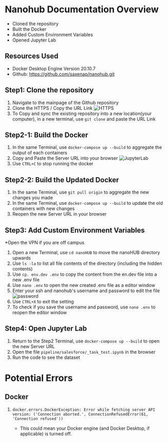 # Nanohub Documentation Overview

* Cloned the repository
* Built the Docker
* Added Custom Environment Variables
* Opened Jupyter Lab

## Resources Used
* Docker Desktop Engine Version 20.10.7
* Github: https://github.com/saxenap/nanohub.git

## Step1: Clone the repository 
1. Navigate to the mainpage of the Github repository
2. Clone the HTTPS / Copy the URL Link
![HTTPS](https://user-images.githubusercontent.com/71523797/122682044-e6225a80-d1bc-11eb-970e-a1543f1cef23.png)
4. To Copy and sync the existing repository into a new location(your computer), in a new terminal, use `git clone` and paste the URL Link

## Step2-1: Build the Docker
1. In the same Terminal, use `docker-compose up --build` to aggregate the output of each containers
2. Copy and Paste the Server URL into your browser
![JupyterLab](https://user-images.githubusercontent.com/71523797/122682189-9db76c80-d1bd-11eb-8568-b8096a65a137.png)
5. Use `CTRL+C` to stop running the docker

## Step2-2: Build the Updated Docker 
1. In the same Terminal, use `git pull origin` to aggregate the new changes you made
2. In the same Terminal, use `docker-compose up --build` to update the old containers with new changes
3. Reopen the new Server URL in your browser 

## Step3: Add Custom Environment Variables
*Open the VPN if you are off campus
1. Open a new Terminal, use `cd nanoHUB` to move the nanoHUB directory upwards
2. Use `ls -la` to list all file contents of the directory (including the hidden contents)
3. Use `cp. env.dev .env` to copy the content from the en.dev file into a new .env file
4. Use `nano .env` to open the new created .env file as a editor window
5. Enter your ssh and nanohub's username and password to edit the file
![password](https://user-images.githubusercontent.com/71523797/122682485-34d0f400-d1bf-11eb-9996-e4ce05d7a87f.png)
6. Use `CTRL+X` to exit the setting
7. To check if you save the username and password, use `nano .env` to reopen the editor window

## Step4: Open Jupyter Lab
1. Return to the Step2 Terminal, use `docker-compose up --build` to open the new Server URL
2. Open the file `pipeline/salesforce/_task_test.ipynb` in the browser
3. Run the code to see the dataset 


# Potential Errors

## Docker
1. `docker.errors.DockerException: Error while fetching server API version: ('Connection aborted.', ConnectionRefusedError(61, 'Connection refused'))`
    
    * This could mean your Docker engine (and Docker Desktop, if applicable) is turned off. 






